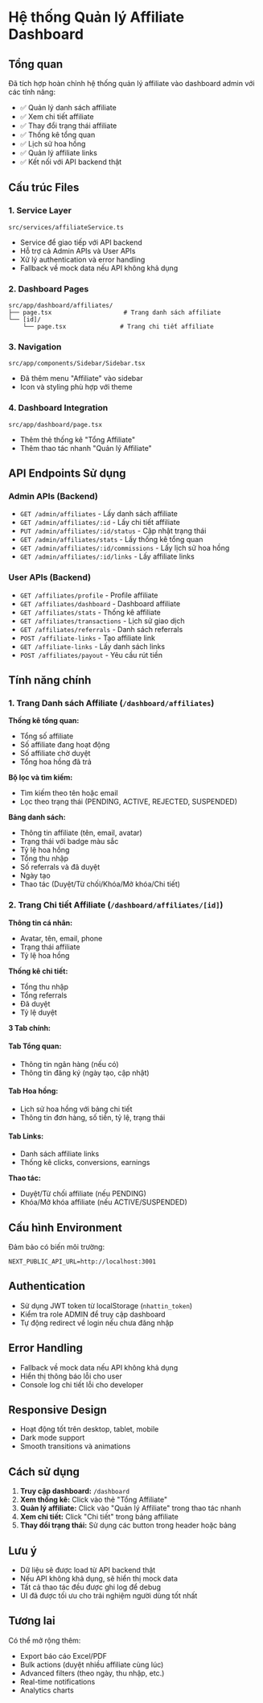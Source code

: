 # Hệ thống Quản lý Affiliate Dashboard

## Tổng quan

Đã tích hợp hoàn chỉnh hệ thống quản lý affiliate vào dashboard admin với các tính năng:

- ✅ Quản lý danh sách affiliate
- ✅ Xem chi tiết affiliate
- ✅ Thay đổi trạng thái affiliate
- ✅ Thống kê tổng quan
- ✅ Lịch sử hoa hồng
- ✅ Quản lý affiliate links
- ✅ Kết nối với API backend thật

## Cấu trúc Files

### 1. Service Layer
```
src/services/affiliateService.ts
```
- Service để giao tiếp với API backend
- Hỗ trợ cả Admin APIs và User APIs
- Xử lý authentication và error handling
- Fallback về mock data nếu API không khả dụng

### 2. Dashboard Pages
```
src/app/dashboard/affiliates/
├── page.tsx                    # Trang danh sách affiliate
└── [id]/
    └── page.tsx               # Trang chi tiết affiliate
```

### 3. Navigation
```
src/app/components/Sidebar/Sidebar.tsx
```
- Đã thêm menu "Affiliate" vào sidebar
- Icon và styling phù hợp với theme

### 4. Dashboard Integration
```
src/app/dashboard/page.tsx
```
- Thêm thẻ thống kê "Tổng Affiliate"
- Thêm thao tác nhanh "Quản lý Affiliate"

## API Endpoints Sử dụng

### Admin APIs (Backend)
- `GET /admin/affiliates` - Lấy danh sách affiliate
- `GET /admin/affiliates/:id` - Lấy chi tiết affiliate
- `PUT /admin/affiliates/:id/status` - Cập nhật trạng thái
- `GET /admin/affiliates/stats` - Lấy thống kê tổng quan
- `GET /admin/affiliates/:id/commissions` - Lấy lịch sử hoa hồng
- `GET /admin/affiliates/:id/links` - Lấy affiliate links

### User APIs (Backend)
- `GET /affiliates/profile` - Profile affiliate
- `GET /affiliates/dashboard` - Dashboard affiliate
- `GET /affiliates/stats` - Thống kê affiliate
- `GET /affiliates/transactions` - Lịch sử giao dịch
- `GET /affiliates/referrals` - Danh sách referrals
- `POST /affiliate-links` - Tạo affiliate link
- `GET /affiliate-links` - Lấy danh sách links
- `POST /affiliates/payout` - Yêu cầu rút tiền

## Tính năng chính

### 1. Trang Danh sách Affiliate (`/dashboard/affiliates`)

**Thống kê tổng quan:**
- Tổng số affiliate
- Số affiliate đang hoạt động
- Số affiliate chờ duyệt
- Tổng hoa hồng đã trả

**Bộ lọc và tìm kiếm:**
- Tìm kiếm theo tên hoặc email
- Lọc theo trạng thái (PENDING, ACTIVE, REJECTED, SUSPENDED)

**Bảng danh sách:**
- Thông tin affiliate (tên, email, avatar)
- Trạng thái với badge màu sắc
- Tỷ lệ hoa hồng
- Tổng thu nhập
- Số referrals và đã duyệt
- Ngày tạo
- Thao tác (Duyệt/Từ chối/Khóa/Mở khóa/Chi tiết)

### 2. Trang Chi tiết Affiliate (`/dashboard/affiliates/[id]`)

**Thông tin cá nhân:**
- Avatar, tên, email, phone
- Trạng thái affiliate
- Tỷ lệ hoa hồng

**Thống kê chi tiết:**
- Tổng thu nhập
- Tổng referrals
- Đã duyệt
- Tỷ lệ duyệt

**3 Tab chính:**

#### Tab Tổng quan:
- Thông tin ngân hàng (nếu có)
- Thông tin đăng ký (ngày tạo, cập nhật)

#### Tab Hoa hồng:
- Lịch sử hoa hồng với bảng chi tiết
- Thông tin đơn hàng, số tiền, tỷ lệ, trạng thái

#### Tab Links:
- Danh sách affiliate links
- Thống kê clicks, conversions, earnings

**Thao tác:**
- Duyệt/Từ chối affiliate (nếu PENDING)
- Khóa/Mở khóa affiliate (nếu ACTIVE/SUSPENDED)

## Cấu hình Environment

Đảm bảo có biến môi trường:
```env
NEXT_PUBLIC_API_URL=http://localhost:3001
```

## Authentication

- Sử dụng JWT token từ localStorage (`nhattin_token`)
- Kiểm tra role ADMIN để truy cập dashboard
- Tự động redirect về login nếu chưa đăng nhập

## Error Handling

- Fallback về mock data nếu API không khả dụng
- Hiển thị thông báo lỗi cho user
- Console log chi tiết lỗi cho developer

## Responsive Design

- Hoạt động tốt trên desktop, tablet, mobile
- Dark mode support
- Smooth transitions và animations

## Cách sử dụng

1. **Truy cập dashboard:** `/dashboard`
2. **Xem thống kê:** Click vào thẻ "Tổng Affiliate"
3. **Quản lý affiliate:** Click vào "Quản lý Affiliate" trong thao tác nhanh
4. **Xem chi tiết:** Click "Chi tiết" trong bảng affiliate
5. **Thay đổi trạng thái:** Sử dụng các button trong header hoặc bảng

## Lưu ý

- Dữ liệu sẽ được load từ API backend thật
- Nếu API không khả dụng, sẽ hiển thị mock data
- Tất cả thao tác đều được ghi log để debug
- UI đã được tối ưu cho trải nghiệm người dùng tốt nhất

## Tương lai

Có thể mở rộng thêm:
- Export báo cáo Excel/PDF
- Bulk actions (duyệt nhiều affiliate cùng lúc)
- Advanced filters (theo ngày, thu nhập, etc.)
- Real-time notifications
- Analytics charts
